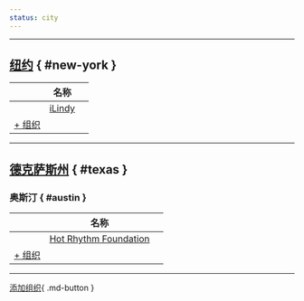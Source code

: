 ```yaml
---
status: city
---
```


---

## <a id=new-york></a>[纽约](#new-york) { #new-york }

| | 名称 | |
| --- | --- | --- |
| | [iLindy](ilindy.md) |  |
| [+ 组织](https://github.com/swingdance/orgs/issues/new?assignees=&labels=add+org&projects=&template=02-add_entity.yml&title=Add%20Org%3A%20en_US%20%E2%80%A2%20%3CName%3E&region=en_US&province=New%20York&city=New%20York)

---

## <a id=texas></a>[德克萨斯州](#texas) { #texas }

### <a id=austin></a>奥斯汀 { #austin }

| | 名称 | |
| --- | --- | --- |
| | [Hot Rhythm Foundation](hot-rhythm-foundation.md) |  |
| [+ 组织](https://github.com/swingdance/orgs/issues/new?assignees=&labels=add+org&projects=&template=02-add_entity.yml&title=Add%20Org%3A%20en_US%20%E2%80%A2%20%3CName%3E&region=en_US&province=Texas&city=Austin)

---

[添加组织](https://github.com/swingdance/orgs/issues/new?assignees=&labels=add+org&projects=&template=02-add_entity.yml&title=Add%20Org%3A%20en_US%20%E2%80%A2%20%3CName%3E&region=en_US&province=&city=){ .md-button }
